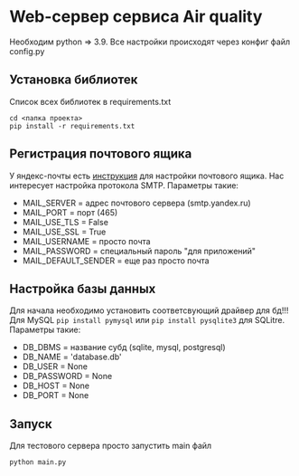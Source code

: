 # Web-сервер сервиса Air quality

Необходим python => 3.9. Все настройки происходят через конфиг файл config.py

## Установка библиотек

Список всех библиотек в requirements.txt

```
cd <папка проекта>
pip install -r requirements.txt
```

## Регистрация почтового ящика

У яндекс-почты есть [инструкция](https://yandex.ru/support/mail/mail-clients/others.html) для настройки почтового ящика.
Нас интересует настройка протокола SMTP.
Параметры такие:

- MAIL_SERVER = адрес почтового сервера (smtp.yandex.ru)
- MAIL_PORT = порт (465)
- MAIL_USE_TLS = False
- MAIL_USE_SSL = True
- MAIL_USERNAME = просто почта
- MAIL_PASSWORD = специальный пароль "для приложений"
- MAIL_DEFAULT_SENDER = еще раз просто почта

## Настройка базы данных

Для начала необходимо установить соответсвующий драйвер для бд!!!
Для MySQL ``pip install pymysql`` или ``pip install pysqlite3`` для SQLitre.
Параметры такие:

- DB_DBMS = название субд (sqlite, mysql, postgresql)
- DB_NAME = 'database.db'
- DB_USER = None
- DB_PASSWORD = None
- DB_HOST = None
- DB_PORT = None

## Запуск

Для тестового сервера просто запустить main файл

```
python main.py
```
